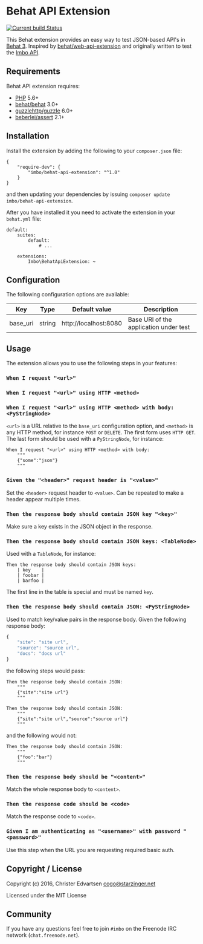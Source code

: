 # Behat API Extension

[![Current build Status](https://secure.travis-ci.org/imbo/behat-api-extension.png)](http://travis-ci.org/imbo/behat-api-extension)

This Behat extension provides an easy way to test JSON-based API's in [Behat 3](http://behat.org). Inspired by [behat/web-api-extension](https://github.com/Behat/WebApiExtension/) and originally written to test the [Imbo API](http://imbo.io).

## Requirements

Behat API extension requires:

* [PHP](http://php.net) 5.6+
* [behat/behat](http://behat.org) 3.0+
* [guzzlehttp/guzzle](http://guzzlephp.org) 6.0+
* [beberlei/assert](https://github.com/beberlei/assert/) 2.1+

## Installation

Install the extension by adding the following to your `composer.json` file:

    {
        "require-dev": {
            "imbo/behat-api-extension": "^1.0"
        }
    }

and then updating your dependencies by issuing `composer update imbo/behat-api-extension`.

After you have installed it you need to activate the extension in your `behat.yml` file:

    default:
        suites:
            default:
                # ...

        extensions:
            Imbo\BehatApiExtension: ~

## Configuration

The following configuration options are available:

Key | Type | Default value | Description
--- | ---- | ------------- | -----------
base_uri | string | http://localhost:8080 | Base URI of the application under test

## Usage

The extension allows you to use the following steps in your features:

### `When I request "<url>"`
### `When I request "<url>" using HTTP <method>`
### `When I request "<url>" using HTTP <method> with body: <PyStringNode>`

`<url>` is a URL relative to the `base_uri` configuration option, and `<method>` is any HTTP method, for instance `POST` or `DELETE`. The first form uses `HTTP GET`. The last form should be used with a `PyStringNode`, for instance:

    When I request "<url>" using HTTP <method> with body:
        """
        {"some":"json"}
        """

### `Given the "<header>" request header is "<value>"`

Set the `<header>` request header to `<value>`. Can be repeated to make a header appear multiple times.

### `Then the response body should contain JSON key "<key>"`

Make sure a key exists in the JSON object in the response.

### `Then the response body should contain JSON keys: <TableNode>`

Used with a `TableNode`, for instance:

    Then the response body should contain JSON keys:
        | key    |
        | foobar |
        | barfoo |

The first line in the table is special and must be named `key`.

### `Then the response body should contain JSON: <PyStringNode>`

Used to match key/value pairs in the response body. Given the following response body:

```javascript
{
    "site": "site url",
    "source": "source url",
    "docs": "docs url"
}
```

the following steps would pass:

```
Then the response body should contain JSON:
    """
    {"site":"site url"}
    """
```

```
Then the response body should contain JSON:
    """
    {"site":"site url","source":"source url"}
    """
```

and the following would not:

```
Then the response body should contain JSON:
    """
    {"foo":"bar"}
    """
```

### `Then the response body should be "<content>"`

Match the whole response body to `<content>`.

### `Then the response code should be <code>`

Match the response code to `<code>`.

### `Given I am authenticating as "<username>" with password "<password>"`

Use this step when the URL you are requesting required basic auth.

## Copyright / License

Copyright (c) 2016, Christer Edvartsen <cogo@starzinger.net>

Licensed under the MIT License

## Community

If you have any questions feel free to join `#imbo` on the Freenode IRC network (`chat.freenode.net`).
